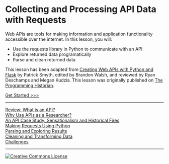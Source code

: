 # Collecting and Processing API Data with Requests

Web APIs are tools for making information and application functionality accessible over the internet. In this lesson, you will:

- Use the requests library in Python to communicate with an API
- Explore returned data programatically
- Parse and clean returned data

This lesson has been adapted from [Creating Web APIs with Python and Flask](https://programminghistorian.org/en/lessons/creating-apis-with-python-and-flask) by Patrick Smyth,  edited by Brandon Walsh, and reviewed by Ryan Deschamps and Megan Kudzia. This lesson was originally published on [The Programming Historian](https://programminghistorian.org/).

[Get Started >>>](sections/what-is-api.md)

-----

[Review: What is an API?](sections/what-is-api.md)  
[Why Use APIs as a Researcher?](sections/why-use.md)  
[An API Case Study: Sensationalism and Historical Fires](sections/fires.md)  
[Making Requests Using Python](sections/requests.md)  
[Parsing and Exploring Results](sections/parsing.md)  
[Cleaning and Transforming Data](sections/transform.md)  
[Challenges](sections/challenges.md)  

----

[![Creative Commons License](https://i.creativecommons.org/l/by-sa/4.0/88x31.png)](http://creativecommons.org/licenses/by-sa/4.0/)
